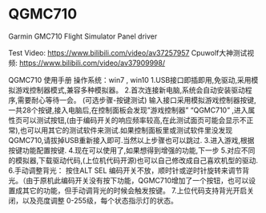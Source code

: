 # QGMC710
Garmin GMC710 Flight Simulator Panel driver

Test Video: https://www.bilibili.com/video/av37257957
Cpuwolf大神测试视频: https://www.bilibili.com/video/av37909998/

QGMC710 使用手册
操作系统：win7 , win10
1.USB接口即插即用,免驱动,采用模拟游戏控制器模式,兼容多种模拟器。
2.首次连接新电脑,系统会自动安装驱动程序,需要耐心等待一会。
(可选步骤-按键测试)
输入接口采用模拟游戏控制器按键,一共28个按键,接入电脑后,在控制面板会发现”游戏控制器” “QGMC710”   ,进入属性页可以测试按钮,(由于编码开关的响应频率较高,在此测试面页可能会显示不正常),也可以用其它的测试软件来测试.如果控制面板里或测试软件里没发现QGMC710,请拔掉USB重新接入即可.当然以上步骤也可以跳过.
3.进入游戏,根据按键功能配置按键.
4.现在可以使用了,如果想得到增强的功能,下一步
5.对应不同的模拟器,下载驱动代码,(上位机代码开源)也可以自己修改成自己喜欢机型的驱动.
6.手动调整背光： 按住ALT SEL 编码开关不放，顺时针或逆时针旋转来调节背光。（由于原机此编码开关没有按下功能，QGMC710增加了一个按钮，也可以设置成其它的功能，但手动调背光的时候会触发按键。
7.上位代码支持背光开启关闭，以及亮度调整 0-255级，每个状态指示灯的状态。
